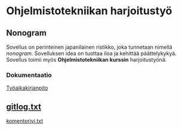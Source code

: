 # Ohjelmistotekniikan harjoitustyö

## Nonogram

Sovellus on perinteinen japanilainen ristikko, joka tunnetaan nimellä _nonogram_. Sovelluksen idea on tuottaa iloa ja kehittää päättelykykyä. Sovellus toimii myös **Ohjelmistotekniikan kurssin** harjoitustyönä.

### Dokumentaatio

[Työaikakirjanpito](./dokumentaatio/tyoaikakirjanpito.md)

[gitlog.txt](https://github.com/Zo4N/ot-harjoitustyo/blob/main/laskarit/viikko1/gitlog.txt)
---
[komentorivi.txt](https://github.com/Zo4N/ot-harjoitustyo/blob/main/laskarit/viikko1/komentorivi.txt)
